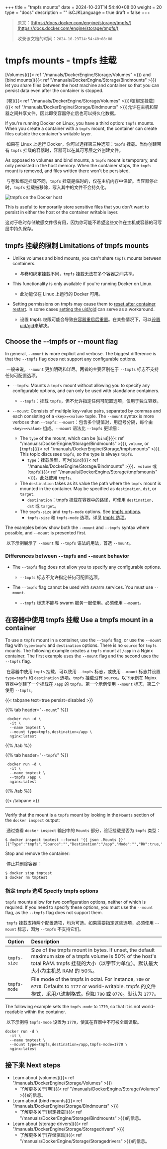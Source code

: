 +++
title = "tmpfs mounts"
date = 2024-10-23T14:54:40+08:00
weight = 20
type = "docs"
description = ""
isCJKLanguage = true
draft = false
+++

> 原文：[https://docs.docker.com/engine/storage/tmpfs/](https://docs.docker.com/engine/storage/tmpfs/)
>
> 收录该文档的时间：`2024-10-23T14:54:40+08:00`

# tmpfs mounts - tmpfs 挂载

[Volumes]({{< ref "/manuals/DockerEngine/Storage/Volumes" >}}) and [bind mounts]({{< ref "/manuals/DockerEngine/Storage/Bindmounts" >}}) let you share files between the host machine and container so that you can persist data even after the container is stopped.

​	[卷]({{< ref "/manuals/DockerEngine/Storage/Volumes" >}})和[绑定挂载]({{< ref "/manuals/DockerEngine/Storage/Bindmounts" >}})允许在主机和容器之间共享文件，因此即使容器停止后也可以持久化数据。

If you're running Docker on Linux, you have a third option: `tmpfs` mounts. When you create a container with a `tmpfs` mount, the container can create files outside the container's writable layer.

​	如果在 Linux 上运行 Docker，你可以选择第三种选项：`tmpfs` 挂载。当你创建带有 `tmpfs` 挂载的容器时，容器可以在其可写层之外创建文件。

As opposed to volumes and bind mounts, a `tmpfs` mount is temporary, and only persisted in the host memory. When the container stops, the `tmpfs` mount is removed, and files written there won't be persisted.

​	与卷和绑定挂载不同，`tmpfs` 挂载是临时的，仅在主机内存中保留。当容器停止时，`tmpfs` 挂载被移除，写入其中的文件不会持久化。

![tmpfs on the Docker host](tmpfsmounts_img/types-of-mounts-tmpfs.webp)

This is useful to temporarily store sensitive files that you don't want to persist in either the host or the container writable layer.

​	这对于临时存储敏感文件很有用，因为你可能不希望这些文件在主机或容器的可写层中持久保存。

## tmpfs 挂载的限制 Limitations of tmpfs mounts

- Unlike volumes and bind mounts, you can't share `tmpfs` mounts between containers.
  - 与卷和绑定挂载不同，`tmpfs` 挂载无法在多个容器之间共享。

- This functionality is only available if you're running Docker on Linux.
  - 此功能仅在 Linux 上运行的 Docker 可用。

- Setting permissions on tmpfs may cause them to [reset after container restart](https://github.com/docker/for-linux/issues/138). In some cases [setting the uid/gid](https://github.com/docker/compose/issues/3425#issuecomment-423091370) can serve as a workaround.
  - 设置 tmpfs 权限可能会导致[在容器重启后重置](https://github.com/docker/for-linux/issues/138)。在某些情况下，可以[设置 uid/gid](https://github.com/docker/compose/issues/3425#issuecomment-423091370)来解决。

## Choose the --tmpfs or --mount flag

In general, `--mount` is more explicit and verbose. The biggest difference is that the `--tmpfs` flag does not support any configurable options.

​	一般来说，`--mount` 更加明确和详尽。两者的主要区别在于 `--tmpfs` 标志不支持任何可配置选项。

- `--tmpfs`: Mounts a `tmpfs` mount without allowing you to specify any configurable options, and can only be used with standalone containers.
  - `--tmpfs`：挂载 `tmpfs`，但不允许指定任何可配置选项，仅用于独立容器。

- `--mount`: Consists of multiple key-value pairs, separated by commas and each consisting of a `<key>=<value>` tuple. The `--mount` syntax is more verbose than `--tmpfs`: `--mount`：包含多个键值对，用逗号分隔，每个由 `<key>=<value>` 组成。`--mount` 语法比 `--tmpfs` 更详细：
  - The `type` of the mount, which can be [`bind`]({{< ref "/manuals/DockerEngine/Storage/Bindmounts" >}}), `volume`, or [`tmpfs`]({{< ref "/manuals/DockerEngine/Storage/tmpfsmounts" >}}). This topic discusses `tmpfs`, so the type is always `tmpfs`.
    - `type`：挂载类型，可为[`bind`]({{< ref "/manuals/DockerEngine/Storage/Bindmounts" >}})、`volume` 或 [`tmpfs`]({{< ref "/manuals/DockerEngine/Storage/tmpfsmounts" >}})。此处使用 `tmpfs`。
  - The `destination` takes as its value the path where the `tmpfs` mount is mounted in the container. May be specified as `destination`, `dst`, or `target`.
    - `destination`：tmpfs 挂载在容器中的路径，可使用 `destination`、`dst` 或 `target`。
  - The `tmpfs-size` and `tmpfs-mode` options. See [tmpfs options](https://docs.docker.com/engine/storage/tmpfs/#specify-tmpfs-options).
    - `tmpfs-size` 和 `tmpfs-mode` 选项。详见 [tmpfs 选项](https://docs.docker.com/engine/storage/tmpfs/#specify-tmpfs-options)。

The examples below show both the `--mount` and `--tmpfs` syntax where possible, and `--mount` is presented first.

​	以下示例展示了 `--mount` 和 `--tmpfs` 语法的用法，首选 `--mount`。

### Differences between `--tmpfs` and `--mount` behavior

- The `--tmpfs` flag does not allow you to specify any configurable options.
  - `--tmpfs` 标志不允许指定任何可配置选项。

- The `--tmpfs` flag cannot be used with swarm services. You must use `--mount`.
  - `--tmpfs` 标志不能与 swarm 服务一起使用。必须使用 `--mount`。

## 在容器中使用 tmpfs 挂载 Use a tmpfs mount in a container

To use a `tmpfs` mount in a container, use the `--tmpfs` flag, or use the `--mount` flag with `type=tmpfs` and `destination` options. There is no `source` for `tmpfs` mounts. The following example creates a `tmpfs` mount at `/app` in a Nginx container. The first example uses the `--mount` flag and the second uses the `--tmpfs` flag.

​	在容器中使用 `tmpfs` 挂载，可以使用 `--tmpfs` 标志，或使用 `--mount` 标志并设置 `type=tmpfs` 和 `destination` 选项。`tmpfs` 挂载没有 `source`。以下示例在 Nginx 容器中创建了一个挂载在 `/app` 的 `tmpfs`。第一个示例使用 `--mount` 标志，第二个使用 `--tmpfs`。

{{< tabpane text=true persist=disabled >}}

{{% tab header="`--mount`" %}}

```console
 docker run -d \
  -it \
  --name tmptest \
  --mount type=tmpfs,destination=/app \
  nginx:latest
```

{{% /tab  %}}

{{% tab header="`--tmpfs`" %}}

```console
 docker run -d \
  -it \
  --name tmptest \
  --tmpfs /app \
  nginx:latest
```

{{% /tab  %}}

{{< /tabpane >}}

------

Verify that the mount is a `tmpfs` mount by looking in the `Mounts` section of the `docker inspect` output:

​	通过查看 `docker inspect` 输出中的 `Mounts` 部分，验证挂载是否为 `tmpfs` 类型：

```console
$ docker inspect tmptest --format '{{ json .Mounts }}'
[{"Type":"tmpfs","Source":"","Destination":"/app","Mode":"","RW":true,"Propagation":""}]
```

Stop and remove the container:

​	停止并删除容器：

```console
$ docker stop tmptest
$ docker rm tmptest
```

### 指定 tmpfs 选项 Specify tmpfs options

`tmpfs` mounts allow for two configuration options, neither of which is required. If you need to specify these options, you must use the `--mount` flag, as the `--tmpfs` flag does not support them.

​	`tmpfs` 挂载支持两个配置选项，均为可选。如果需要指定这些选项，必须使用 `--mount` 标志，因为 `--tmpfs` 不支持它们。

| Option       | Description                                                  |
| :----------- | :----------------------------------------------------------- |
| `tmpfs-size` | Size of the tmpfs mount in bytes. If unset, the default maximum size of a tmpfs volume is 50% of the host's total RAM. tmpfs 挂载的大小（以字节为单位）。默认最大大小为主机总 RAM 的 50%。 |
| `tmpfs-mode` | File mode of the tmpfs in octal. For instance, `700` or `0770`. Defaults to `1777` or world-writable. tmpfs 的文件模式，采用八进制格式。例如 `700` 或 `0770`。默认为 `1777`。 |

The following example sets the `tmpfs-mode` to `1770`, so that it is not world-readable within the container.

​	以下示例将 `tmpfs-mode` 设置为 `1770`，使其在容器中不可被全局读取。



```console
docker run -d \
  -it \
  --name tmptest \
  --mount type=tmpfs,destination=/app,tmpfs-mode=1770 \
  nginx:latest
```

## 接下来 Next steps

- Learn about [volumes]({{< ref "/manuals/DockerEngine/Storage/Volumes" >}})
  - 了解更多关于[卷]({{< ref "/manuals/DockerEngine/Storage/Volumes" >}})的信息。
- Learn about [bind mounts]({{< ref "/manuals/DockerEngine/Storage/Bindmounts" >}})
  - 了解更多关于[绑定挂载]({{< ref "/manuals/DockerEngine/Storage/Bindmounts" >}})的信息。
- Learn about [storage drivers]({{< ref "/manuals/DockerEngine/Storage/Storagedrivers" >}})
  - 了解更多关于[存储驱动]({{< ref "/manuals/DockerEngine/Storage/Storagedrivers" >}})的信息。
